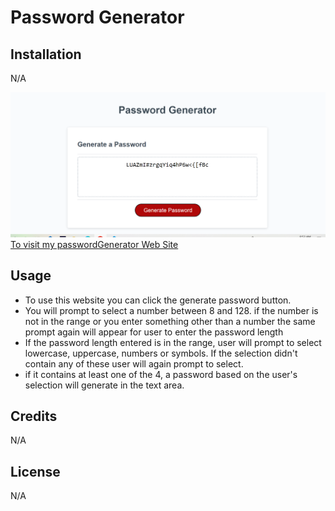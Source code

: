 # Password Generator

## Installation
N/A

![](./Assets/images/screenshot.png)
[To visit my passwordGenerator Web Site]( https://ajilakj.github.io/PasswordGenerator/)

## Usage
- To use this website you can click the generate password button.
- You will prompt to select a number between 8 and 128. if the number is not in the range or you enter something other than a number the same prompt again will appear for user to enter the password length
- If the password length entered is in the range, user will prompt to select lowercase, uppercase, numbers or symbols. If the selection didn't contain any of these user will again prompt to  select.
- if it contains at least one of the 4, a password based on the user's selection will generate in the text area.

## Credits
N/A

## License
N/A
